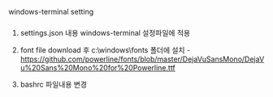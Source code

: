 windows-terminal setting
###

1. settings.json 내용 windows-terminal 설정파일에 적용

2. font file download 후 c:\windows\fonts 폴더에 설치
   -https://github.com/powerline/fonts/blob/master/DejaVuSansMono/DejaVu%20Sans%20Mono%20for%20Powerline.ttf

3. bashrc 파일내용 변경


